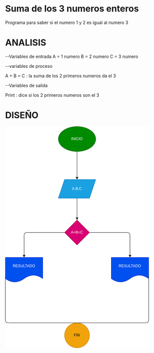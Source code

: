 # Suma de los 3 numeros enteros
Programa para saber si el numero 1 y 2 es igual al numero 3

# ANALISIS
--Variables de entrada A = 1 numero B = 2 numero C = 3 numero

--variables de proceso

A + B = C : la suma de los 2 primeros numeros da el 3

--Variables de salida

Print : dice si los 2 primeros numeros son el 3
# DISEÑO

![Diagrama de flujo](diagrama.png "diagrama de flujo")
